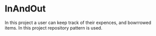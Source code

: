 # InAndOut 
In this project a user can keep track of their expences, and bowrrowed items.
In this project repository pattern is used. 
